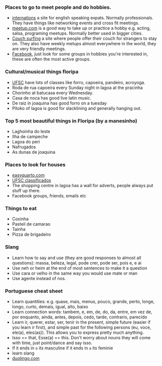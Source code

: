 ### Places to go to meet people and do hobbies.
- [internations](http://www.internations.org/brazil-expats) a site for english speaking expats. Normally professionals. They have things like networking events and cross fit meetings.
- [meetup.com](http://www.meetup.com/) is a good way to take up or practice a hobby e.g. acting, salsa, programing meetups. Normally better used in bigger cities.
- [Couch surfing](https://www.couchsurfing.org/) a site where people offer their couch for strangers to stay on. They also have weekly metups almost everywhere in the world, they are very friendly meetings.
- [Facebook](//facebook.com), just look for some groups in hobbies you're interested in, these are often the most active groups.

### Cultural/musical things floripa
- [UFSC](http://antiga.ufsc.br/agecom/index.php?secao=arq&id=16674) have lots of classes like forro, capoeira, pandeiro, acroyoga.
- Roda de rua capoeira every Sunday night in lagoa at the pracinha
- Chorinho at batucasa every Wednesday.
- Casa de noca has good live latin music.
- De raiz in joaquina has good forro on a tuesday
- Pitoko of lagoa is good for slacklining and generally hanging out.

### Top 5 most beautiful things in Floripa (by a manesinho)
- Laghoinha do leste
- Ilha de campeche
- Lagoa do peri
- Nafrugados
- As dunas de joaquina

### Places to look for houses
- [easyquarto.com](http://easyquarto.com)
- [UFSC classificados](http://classificados.inf.ufsc.br/index.php?catid=75)
- The shopping centre in lagoa has a wall for adverts, people always put stuff up there.
- Facebook groups, friends, emails etc

### Things to eat
- Coxinha
- Pasteil de camarao
- Tainha
- Pizza de brigadeiro

### Slang
- Learn how to say and use (they are good responses to almost all questions): massa, beleza, legal, pode crer, pode ser, pois e, e ai
- Use neh or heim at the end of most sentences to make it a question
- Use cara or velho in the same way you would use mate or man
- Use agente instead of nos.

### Portuguese cheat sheet
- Learn quantities: e.g. quase, mais, menus, pouco, grande, perto, longe, longo, curto, demais, igual, alto, baixo
- Learn connection words: tambem, e, em, de, do, da, entre, em vez de, por enquanto, ainda, antes, depois, cedo, tarde, contrario, parecido
- Learn ir, querer, estar, ser, tenir in the present, simple future (easier if you learn ir first), and simple past for the following persons (eu, voce, ele(a), eles(as)). This allows you to express pretty much anything.
- Isso == that, Esse(a) == this. Don't worry about nouns they will come with time, just point/dance and say isso.
- If it ends in `o` its masculine if it ends in `a` its feminie 
- learn slang
- [duolingo.com](http://duolingo.com)
